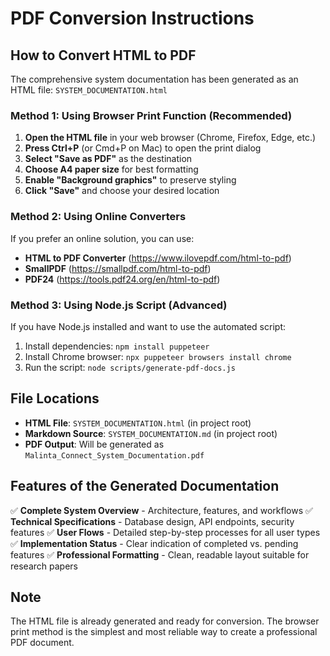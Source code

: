 # PDF Conversion Instructions

## How to Convert HTML to PDF

The comprehensive system documentation has been generated as an HTML file: `SYSTEM_DOCUMENTATION.html`

### Method 1: Using Browser Print Function (Recommended)

1. **Open the HTML file** in your web browser (Chrome, Firefox, Edge, etc.)
2. **Press Ctrl+P** (or Cmd+P on Mac) to open the print dialog
3. **Select "Save as PDF"** as the destination
4. **Choose A4 paper size** for best formatting
5. **Enable "Background graphics"** to preserve styling
6. **Click "Save"** and choose your desired location

### Method 2: Using Online Converters

If you prefer an online solution, you can use:

- **HTML to PDF Converter** (https://www.ilovepdf.com/html-to-pdf)
- **SmallPDF** (https://smallpdf.com/html-to-pdf)
- **PDF24** (https://tools.pdf24.org/en/html-to-pdf)

### Method 3: Using Node.js Script (Advanced)

If you have Node.js installed and want to use the automated script:

1. Install dependencies: `npm install puppeteer`
2. Install Chrome browser: `npx puppeteer browsers install chrome`
3. Run the script: `node scripts/generate-pdf-docs.js`

## File Locations

- **HTML File**: `SYSTEM_DOCUMENTATION.html` (in project root)
- **Markdown Source**: `SYSTEM_DOCUMENTATION.md` (in project root)
- **PDF Output**: Will be generated as `Malinta_Connect_System_Documentation.pdf`

## Features of the Generated Documentation

✅ **Complete System Overview** - Architecture, features, and workflows
✅ **Technical Specifications** - Database design, API endpoints, security features
✅ **User Flows** - Detailed step-by-step processes for all user types
✅ **Implementation Status** - Clear indication of completed vs. pending features
✅ **Professional Formatting** - Clean, readable layout suitable for research papers

## Note

The HTML file is already generated and ready for conversion. The browser print method is the simplest and most reliable way to create a professional PDF document.

